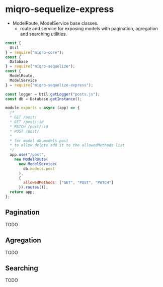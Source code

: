 # miqro-sequelize-express

- ModelRoute, ModelService base classes.
  - route and service for exposing models with pagination, agregation and searching utilities.

```javascript
const {
  Util
} = require("miqro-core");
const {
  Database
} = require("miqro-sequelize");
const {
  ModelRoute,
  ModelService
} = require("miqro-sequelize-express");

const logger = Util.getLogger("posts.js");
const db = Database.getInstance();

module.exports = async (app) => {
  /*
  * GET /post/
  * GET /post/:id
  * PATCH /post/:id
  * POST /post/
  * 
  * for model db.models.post
  * to allow delete add it to the allowedMethods list
  */
  app.use("/post",
    new ModelRoute(
      new ModelService(
        db.models.post
      ),
      {
        allowedMethods: ["GET", "POST", "PATCH"]
      }).routes());
  return app;
};
```

## Pagination

TODO

## Agregation

TODO

## Searching

TODO
